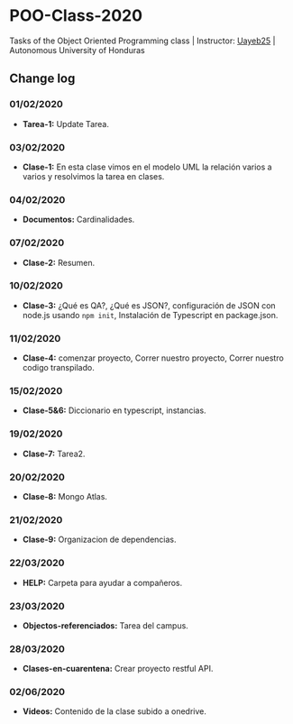# POO-Class-2020
Tasks of the Object Oriented Programming class | Instructor: [Uayeb25](https://github.com/uayeb25) | Autonomous University of Honduras

## Change log

### 01/02/2020
- **Tarea-1:** Update Tarea.

### 03/02/2020
- **Clase-1:** En esta clase vimos en el modelo UML la relación varios a varios y resolvimos la tarea en clases.

### 04/02/2020
- **Documentos:** Cardinalidades.

### 07/02/2020
- **Clase-2:** Resumen.

### 10/02/2020
- **Clase-3:** ¿Qué es QA?, ¿Qué es JSON?, configuración de JSON con node.js usando `npm init`, Instalación de Typescript en package.json.

### 11/02/2020
- **Clase-4:** comenzar proyecto, Correr nuestro proyecto, Correr nuestro codigo transpilado.

### 15/02/2020
- **Clase-5&6:** Diccionario en typescript, instancias.

### 19/02/2020
- **Clase-7:** Tarea2.

### 20/02/2020
- **Clase-8:** Mongo Atlas.

### 21/02/2020
- **Clase-9:** Organizacion de dependencias.

### 22/03/2020
- **HELP:** Carpeta para ayudar a compañeros.

### 23/03/2020
- **Objectos-referenciados:** Tarea del campus.

### 28/03/2020
- **Clases-en-cuarentena:** Crear proyecto restful API.

### 02/06/2020
- **Videos:** Contenido de la clase subido a onedrive.


